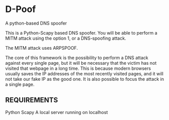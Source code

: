 # D-Poof
A python-based DNS spoofer

This is a Python-Scapy based DNS spoofer. You will be able to perform a MITM attack using the option 1, or a DNS-spoofing
attack.

The MITM attack uses ARPSPOOF.

The core of this framework is the possibility to perform a DNS attack against every single page, but it will be necessary that
the victim has not visited that webpage in a long time. This is because modern browsers usually saves the IP addresses of the
most recently visited pages, and it will not take our fake IP as the good one. It is also possible to focus the attack in a
single page.

## REQUIREMENTS
Python Scapy
A local server running on localhost
